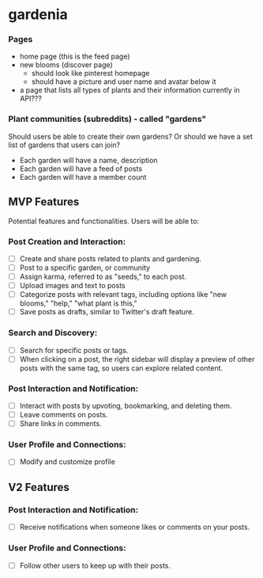 # gardenia

### Pages

- home page (this is the feed page)
- new blooms (discover page)
  - should look like pinterest homepage
  - should have a picture and user name and avatar below it
- a page that lists all types of plants and their information currently in API???

### Plant communities (subreddits) - called "gardens"

Should users be able to create their own gardens? Or should we have a set list of gardens that users can join?

- Each garden will have a name, description
- Each garden will have a feed of posts
- Each garden will have a member count

## MVP Features

Potential features and functionalities. Users will be able to:

### Post Creation and Interaction:

- [ ] Create and share posts related to plants and gardening.
- [ ] Post to a specific garden, or community
- [ ] Assign karma, referred to as "seeds," to each post.
- [ ] Upload images and text to posts
- [ ] Categorize posts with relevant tags, including options like "new blooms," "help," "what plant is this,"
- [ ] Save posts as drafts, similar to Twitter's draft feature.

### Search and Discovery:

- [ ] Search for specific posts or tags.
- [ ] When clicking on a post, the right sidebar will display a preview of other posts with the same tag, so users can explore related content.

### Post Interaction and Notification:

- [ ] Interact with posts by upvoting, bookmarking, and deleting them.
- [ ] Leave comments on posts.
- [ ] Share links in comments.

### User Profile and Connections:

- [ ] Modify and customize profile

## V2 Features

### Post Interaction and Notification:

- [ ] Receive notifications when someone likes or comments on your posts.

### User Profile and Connections:

- [ ] Follow other users to keep up with their posts.
